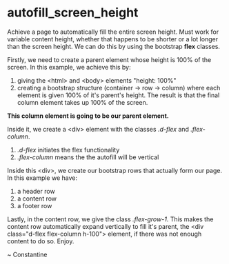 # autofill_screen_height
Achieve a page to automatically fill the entire screen height. Must work for variable content height, whether that happens to be shorter or a lot longer than the screen height. We can do this by using the bootstrap **flex** classes.

Firstly, we need to create a parent element whose height is 100% of the screen. In this example, we achieve this by:
1) giving the \<html\> and \<body\> elements "height: 100%"
2) creating a bootstrap structure (container -> row -> column) where each element is given 100% of it's parent's height.
The result is that the final column element takes up 100% of the screen.

**This column element is going to be our parent element.**

  Inside it, we create a \<div\> element with the classes *.d-flex* and *.flex-column*.
1) *.d-flex* initiates the flex functionality
2) *.flex-column* means the the autofill will be vertical

Inside this \<div\>, we create our bootstrap rows that actually form our page. In this example we have:
1) a header row
2) a content row
3) a footer row

Lastly, in the content row, we give the class *.flex-grow-1*. 
This makes the content row automatically expand vertically to fill it's parent, the \<div class="d-flex flex-column h-100"\> element, if there was not enough content to do so.
Enjoy.

~ Constantine
